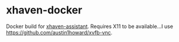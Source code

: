 # xhaven-docker
Docker build for [xhaven-assistant](https://github.com/Tarmslitaren/FrosthavenAssistant). Requires X11 to be available...I use <https://github.com/austin1howard/xvfb-vnc>.
